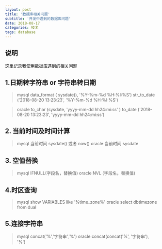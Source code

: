```yaml
---
layout: post
title: '数据库相关问题'
subtitle: '开发中遇到的数据库问题'
date: 2018-08-17
categories: 技术
tags: database
---
```

## 说明

这里记录我使用数据库遇到的相关问题

## 1.日期转字符串 or 字符串转日期


> mysql
data_format ( sysdate(), '%Y-%m-%d %H:%I:%S')
str_to_date ('2018-08-20 13:23:23',  '%Y-%m-%d %H:%I:%S')

> oracle
to_char (sysdate, 'yyyy-mm-dd hh24:mi:ss' )
to_date ('2018-08-20 13:23:23', 'yyyy-mm-dd hh24:mi:ss')

## 2. 当前时间及时间计算

> mysql
当前时间 sysdate()  或者 now()
> oracle
当前时间 sysdate

## 3. 空值替换

> mysql
IFNULL(字段名，替换值)
> oracle
NVL (字段名，替换值)

## 4.时区查询
> mysql
show VARIABLES like '%time_zone%'
> oracle
select dbtimezone from dual
## 5.连接字符串
> mysql
concat('%','字符串','%')
> oracle
concat(concat('%', '字符串'), '%') 

